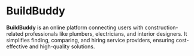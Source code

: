 # BuildBuddy

**BuildBuddy** is an online platform connecting users with construction-related professionals like plumbers, electricians, and interior designers. It simplifies finding, comparing, and hiring service providers, ensuring cost-effective and high-quality solutions.
